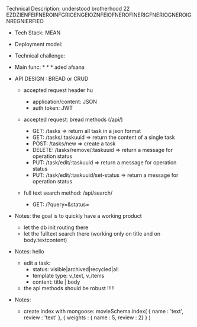 Technical Description: understood brotherhood 22
EZDZIENFEIFNEROINFGRIOENGEIOZNFEIOFNEROFINERIGFNERIOGNEROIGNREGNIERFIEO
-   Tech Stack: MEAN
-   Deployment model:
-   Technical challenge:
-   Main func: \* \* \*
    aded afsana
-   API DESIGN : BREAD or CRUD

    -   accepted request header hu

        -   application/content: JSON
        -   auth token: JWT

    -   accepted request: bread methods (/api/)

        -   GET: /tasks => return all task in a json format
        -   GET: /tasks/:taskuuid => return the content of a single task
        -   POST: /tasks/new => create a task
        -   DELETE: /tasks/remove/:taskuuid => return a message for operation status
        -   PUT: /task/edit/:taskuuid => return a message for operation status
        -   PUT: /task/edit/:taskuuid/set-status => return a message for operation status

    -   full text search method: /api/search/
        -   GET: /?query=&status=

-   Notes: the goal is to quickly have a working product

    -   let the db init routing there
    -   let the fulltext search there (working only on title and on body.textcontent)

-   Notes: hello

    -   edit a task:
        -   status: visible|archived|recycled|all
        -   template type: v_text, v_items
        -   content: title | body
    -   the api methods should be robust !!!!!

-   Notes:
    -   create index with mongoose: movieSchema.index(
        { name : 'text', review : 'text' },
        { weights : { name : 5, review : 2} }
        )
